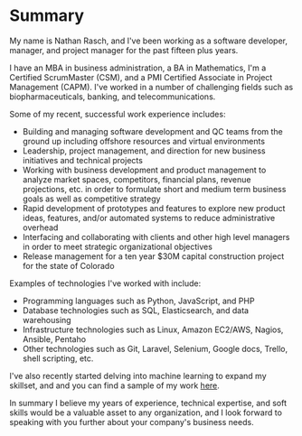 # Summary

My name is Nathan Rasch, and I've been working as a software developer, manager, and project manager for the past fifteen plus years.

I have an MBA in business administration, a BA in Mathematics, I'm a Certified ScrumMaster (CSM), and a PMI Certified Associate in Project Management (CAPM). I've worked in a number of challenging fields such as biopharmaceuticals, banking, and telecommunications.

Some of my recent, successful work experience includes:
* Building and managing software development and QC teams from the ground up including offshore resources and virtual environments
* Leadership, project management, and direction for new business initiatives and technical projects
* Working with business development and product management to analyze market spaces, competitors, financial plans, revenue projections, etc. in order to formulate short and medium term business goals as well as competitive strategy
* Rapid development of prototypes and features to explore new product ideas, features, and/or automated systems to reduce administrative overhead
* Interfacing and collaborating with clients and other high level managers in order to meet strategic organizational objectives
* Release management for a ten year $30M capital construction project for the state of Colorado

Examples of technologies I've worked with include:
* Programming languages such as Python, JavaScript, and PHP 
* Database technologies such as SQL, Elasticsearch, and data warehousing
* Infrastructure technologies such as Linux, Amazon EC2/AWS, Nagios, Ansible, Pentaho
* Other technologies such as Git, Laravel, Selenium, Google docs, Trello, shell scripting, etc.

I've also recently started delving into machine learning to expand my skillset, and and you can find a sample of my work [here](https://github.com/nrasch/Portfolio/tree/master/Machine-Learning-and-AI).

In summary I believe my years of experience, technical expertise, and soft skills would be a valuable asset to any organization, and I look forward to speaking with you further about your company's business needs.
